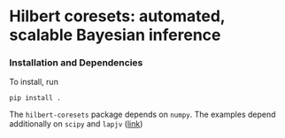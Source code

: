 # Hilbert coresets: automated, scalable Bayesian inference

### Installation and Dependencies

To install, run 

    pip install . 
    
The `hilbert-coresets` package depends on `numpy`. The examples depend additionally on `scipy` and `lapjv` ([link](https://github.com/src-d/lapjv))



